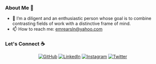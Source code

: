 ### About Me 🌺

<!--
**emreparker/emreparker** is a ✨ _special_ ✨ repository because its `README.md` (this file) appears on your GitHub profile.

Here are some ideas to get you started:

- 🔭 I’m currently working on ...
- 🌱 I’m currently learning ...
- 👯 I’m looking to collaborate on ...
- 🤔 I’m looking for help with ...
- 💬 Ask me about ...
- 📫 How to reach me: ...
- 😄 Pronouns: ...
- ⚡ Fun fact: ...
-->

- 🔭 I’m a diligent and an enthusiastic person whose goal is to combine contrasting fields of work with a distinctive frame of mind.
- 📫 How to reach me: emrearsln@yahoo.com


### Let's Connect :coffee:
<p align="center">
	<a href="https://github.com/emreparker"><img src="https://img.icons8.com/bubbles/50/000000/github.png" alt="GitHub"/></a>
	<a href="https://www.linkedin.com/in/emreearslan/"><img src="https://img.icons8.com/bubbles/50/000000/linkedin.png" alt="LinkedIn"/></a>
	<a href="https://www.instagram.com/emre.png/"><img src="https://img.icons8.com/bubbles/50/000000/instagram.png" alt="Instagram"/></a>
	<a href="https://twitter.com/arslxan"><img src="https://img.icons8.com/bubbles/50/000000/twitter.png" alt="Twitter"/></a>
</p>

